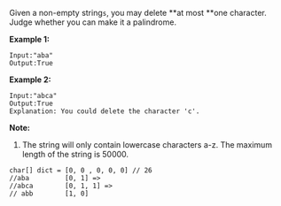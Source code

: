 Given a non-empty string`s`, you may delete **at most **one character. Judge whether you can make it a palindrome.

**Example 1:**

```
Input:"aba"
Output:True
```

**Example 2:**

```
Input:"abca"
Output:True
Explanation: You could delete the character 'c'.
```

**Note:**

1. The string will only contain lowercase characters a-z. The maximum length of the string is 50000.

```
char[] dict = [0, 0 , 0, 0, 0] // 26
//aba         [0, 1] =>  
//abca        [0, 1, 1] =>
// abb        [1, 0]
```



